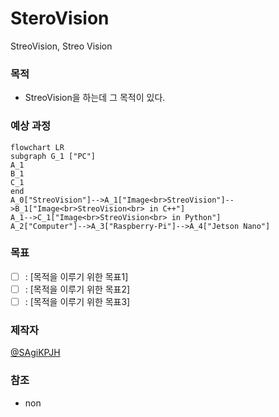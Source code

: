 # SteroVision
StreoVision, Streo Vision

### 목적
- StreoVision을 하는데 그 목적이 있다.

### 예상 과정

```mermaid
flowchart LR
subgraph G_1 ["PC"]
A_1
B_1
C_1
end
A_0["StreoVision"]-->A_1["Image<br>StreoVision"]-->B_1["Image<br>StreoVision<br> in C++"]
A_1-->C_1["Image<br>StreoVision<br> in Python"]
A_2["Computer"]-->A_3["Raspberry-Pi"]-->A_4["Jetson Nano"]
```

### 목표
- [ ] : [목적을 이루기 위한 목표1]
- [ ] : [목적을 이루기 위한 목표2]
- [ ] : [목적을 이루기 위한 목표3]

### 제작자
[@SAgiKPJH](https://github.com/SAgiKPJH)

### 참조
- non